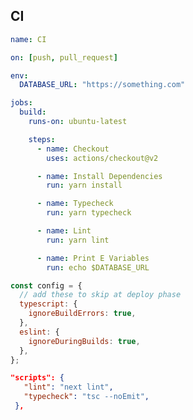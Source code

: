 ## CI

```yaml filename="./github/workflows/ci.yml"
name: CI

on: [push, pull_request]

env:
  DATABASE_URL: "https://something.com"

jobs:
  build:
    runs-on: ubuntu-latest

    steps:
      - name: Checkout
        uses: actions/checkout@v2

      - name: Install Dependencies
        run: yarn install

      - name: Typecheck
        run: yarn typecheck

      - name: Lint
        run: yarn lint

      - name: Print E Variables
        run: echo $DATABASE_URL
```

```js filename="next.config.mjs"
const config = {
  // add these to skip at deploy phase
  typescript: {
    ignoreBuildErrors: true,
  },
  eslint: {
    ignoreDuringBuilds: true,
  },
};
```

```json filename="package.json"
"scripts": {
   "lint": "next lint",
   "typecheck": "tsc --noEmit",
 },
```

